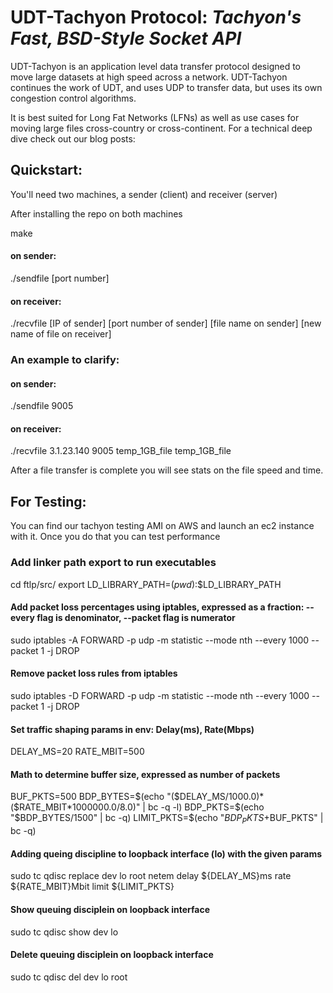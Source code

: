 # UDT-Tachyon Protocol: _Tachyon's Fast, BSD-Style Socket API_

UDT-Tachyon is an application level data transfer protocol designed to move large datasets at high speed across a network. UDT-Tachyon continues the work of UDT, and uses UDP to transfer data, but uses its own  congestion control algorithms.

It is best suited for Long Fat Networks (LFNs) as well as use cases for moving large files cross-country or cross-continent. For a technical deep dive check out our blog posts:

## Quickstart:

You'll need two machines, a sender (client) and receiver (server)

After installing the repo on both machines

make

#### on sender:

./sendfile [port number]

#### on receiver:

./recvfile [IP of sender] [port number of sender] [file name on sender] [new name of file on receiver]

### An example to clarify:

#### on sender:

./sendfile 9005

#### on receiver:

./recvfile 3.1.23.140 9005 temp_1GB_file temp_1GB_file

After a file transfer is complete you will see stats on the file speed and time.


## For Testing:

You can find our tachyon testing AMI on AWS and launch an ec2 instance with it. Once you do that you can test performance

### Add linker path export to run executables
cd ftlp/src/
export LD_LIBRARY_PATH=$(pwd):$$LD_LIBRARY_PATH

#### Add packet loss percentages using iptables, expressed as a fraction: --every flag is denominator, --packet flag is numerator
sudo iptables -A FORWARD -p udp -m statistic --mode nth --every 1000 --packet 1 -j DROP
#### Remove packet loss rules from iptables
sudo iptables -D FORWARD -p udp -m statistic --mode nth --every 1000 --packet 1 -j DROP
#### Set traffic shaping params in env: Delay(ms), Rate(Mbps)
DELAY_MS=20
RATE_MBIT=500
#### Math to determine buffer size, expressed as number of packets
BUF_PKTS=500
BDP_BYTES=$(echo "($DELAY_MS/1000.0)*($RATE_MBIT*1000000.0/8.0)" | bc -q -l)
BDP_PKTS=$(echo "$BDP_BYTES/1500" | bc -q)
LIMIT_PKTS=$(echo "$BDP_PKTS+$BUF_PKTS" | bc -q)
#### Adding queing discipline to loopback interface (lo) with the given params
sudo tc qdisc replace dev lo root netem delay ${DELAY_MS}ms rate ${RATE_MBIT}Mbit limit ${LIMIT_PKTS}
#### Show queuing disciplein on loopback interface
sudo tc qdisc show dev lo
#### Delete queuing disciplein on loopback interface
sudo tc qdisc del dev lo root
